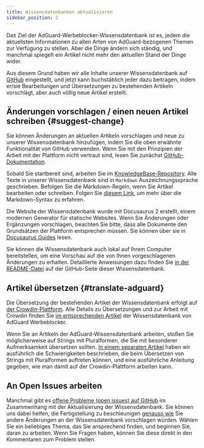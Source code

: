 ```yaml
---
title: Wissensdatenbanken aktualisieren
sidebar_position: 2
---
```


Das Ziel der AdGuard-Werbeblocker-Wissensdatenbank ist es, jedem die aktuellsten Informationen zu allen Arten von AdGuard-bezogenen Themen zur Verfügung zu stellen. Aber die Dinge ändern sich ständig, und manchmal spiegelt ein Artikel nicht mehr den aktuellen Stand der Dinge wider.

Aus diesem Grund haben wir alle Inhalte unserer Wissensdatenbank auf [GitHub](https://github.com/AdguardTeam/KnowledgeBase) eingestellt, und jetzt kann buchstäblich jeder dazu beitragen, indem er/sie Bearbeitungen und Übersetzungen zu bestehenden Artikeln vorschlägt, aber auch völlig neue Artikel erstellt.

## Änderungen vorschlagen / einen neuen Artikel schreiben {#suggest-change}

Sie können Änderungen an aktuellen Artikeln vorschlagen und neue zu unserer Wissensdatenbank hinzufügen, indem Sie die oben erwähnte Funktionalität von GitHub verwenden. Wenn Sie mit den Prinzipien der Arbeit mit der Plattform nicht vertraut sind, lesen Sie zunächst [GitHub-Dokumentation](https://docs.github.com/en).

Sobald Sie startbereit sind, arbeiten Sie im [KnowledgeBase-Repository](https://github.com/AdguardTeam/KnowledgeBase). Alle Texte in unserer Wissensdatenbank sind in `Markdown` Auszeichnungssprache geschrieben. Befolgen Sie die Markdown-Regeln, wenn Sie Artikel bearbeiten oder schreiben. Folgen Sie [diesem Link](https://docs.github.com/en/get-started/writing-on-github/getting-started-with-writing-and-formatting-on-github/basic-writing-and-formatting-syntax), um mehr über die Markdown-Syntax zu erfahren.

Die Website der Wissensdatenbank wurde mit Docusaurus 2 erstellt, einem modernen Generator für statische Websites. Wenn Sie Änderungen oder Ergänzungen vorschlagen, beachten Sie bitte, dass alle Dokumente den Grundsätzen der Plattform entsprechen müssen. Sie können über sie in [Docusaurus Guides](https://docusaurus.io/docs/category/guides) lesen.

Sie können die Wissensdatenbank auch lokal auf Ihrem Computer bereitstellen, um eine Vorschau auf die von Ihnen vorgeschlagenen Änderungen zu erhalten. Detaillierte Anweisungen dazu finden Sie [in der README-Datei](https://github.com/AdguardTeam/KnowledgeBase#readme) auf der GitHub-Seite dieser Wissensdatenbank.

## Artikel übersetzen {#translate-adguard}

Die Übersetzung der bestehenden Artikel der Wissensdatenbank erfolgt auf [der Crowdin-Plattform](https://crowdin.com/profile/adguard). Alle Details zu Übersetzungen und zur Arbeit mit Crowdin finden Sie [im entsprechenden Artikel](../translate/guidelines) der Wissensdatenbank von AdGuard Werbeblocker.

Wenn Sie an Artikeln der AdGuard-Wissensdatenbank arbeiten, stoßen Sie möglicherweise auf Strings mit Pluralformen, die Sie mit besonderer Aufmerksamkeit übersetzen sollten. [In einem separaten Artikel](../translate/plural-forms) haben wir ausführlich die Schwierigkeiten beschrieben, die beim Übersetzen von Strings mit Pluralformen auftreten können, und eine ausführliche Anleitung gegeben, wie man damit auf der Crowdin-Plattform arbeiten kann.

## An  Open Issues arbeiten

Manchmal gibt es [offene Probleme (open issues) auf GitHub](https://github.com/AdguardTeam/KnowledgeBase/issues) im Zusammenhang mit der Aktualisierung der Wissensdatenbank. Sie können uns dabei helfen, die Fertigstellung zu beschleunigen [genauso wie](#suggest-change) Sie andere Änderungen an der Wissensdatenbank vorschlagen würden. Wählen Sie ein beliebiges Thema, das Sie ansprechend finden, und beginnen Sie, daran zu arbeiten. Wenn Sie Fragen haben, können Sie diese direkt in den Kommentaren zum Problem stellen.
